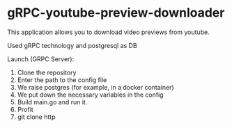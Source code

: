 # gRPC-youtube-preview-downloader

This application allows you to download video previews from youtube.

Used gRPC technology and postgresql as DB

Launch (GRPC Server):
1. Clone the repository
2. Enter the path to the config file
3. We raise postgres (for example, in a docker container)
4. We put down the necessary variables in the config
5. Build main.go and run it.
6. Profit
7. git clone http
  
